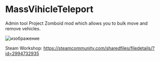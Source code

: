 # MassVihicleTeleport
Admin tool Project Zomboid mod which allows you to bulk move and remove vehicles.

![изображение](https://github.com/etomarat/MassVehicleTeleport/assets/710389/b96d930d-b96a-4f85-b51d-88897fc957c2)


Steam Workshop: https://steamcommunity.com/sharedfiles/filedetails/?id=2994732935
